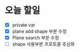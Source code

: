 # 오늘 할일

- [x] private var
- [x] plane add shape 부분 수정
- [x] Plane search 부분 수정
- [ ] shape 사용부분 프로토콜 추상화